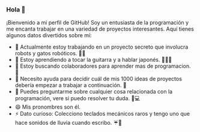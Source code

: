 ### Hola 👋

¡Bienvenido a mi perfil de GitHub! Soy un entusiasta de la programación y me encanta trabajar en una variedad de proyectos interesantes. Aquí tienes algunos datos divertidos sobre mí:

- 🔭 Actualmente estoy trabajando en un proyecto secreto que involucra robots y gatos robóticos. 🤖😸
- 🌱 Estoy aprendiendo a tocar la guitarra y a hablar japonés. 🎸🇯🇵
- 👯 Estoy buscando colaboradores para  aprender mas de programacion. 🌵
- 🤔 Necesito ayuda para decidir cuál de mis 1000 ideas de proyectos debería empezar a trabajar a continuación. 🤯
- 💬 Puedes preguntarme sobre cualquier cosa relacionada con la programación, vere si puedo resolver tu duda. 🍕💻
- 😄 Mis pronombres son él.
- ⚡ Dato curioso: Colecciono teclados mecánicos raros y tengo uno que hace sonidos de lluvia cuando escribo. ☔🎹

